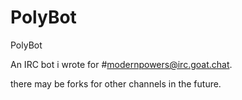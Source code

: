 # PolyBot
PolyBot

An IRC bot i wrote for #modernpowers@irc.goat.chat.

there may be forks for other channels in the future.
